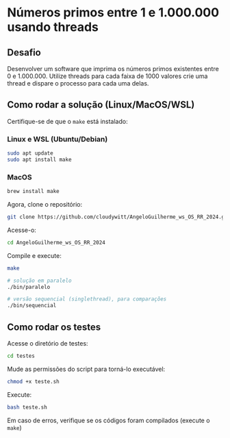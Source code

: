 # Números primos entre 1 e 1.000.000 usando threads

## Desafio
Desenvolver um software que imprima os números
primos existentes entre 0 e 1.000.000. Utilize threads para cada faixa de 1000 valores crie uma
thread e dispare o processo para cada uma delas.

## Como rodar a solução (Linux/MacOS/WSL)
Certifique-se de que o `make` está instalado:

### Linux e WSL (Ubuntu/Debian)
``` bash
sudo apt update
sudo apt install make
```

### MacOS
``` zsh
brew install make
```

Agora, clone o repositório:
``` bash
git clone https://github.com/cloudywitt/AngeloGuilherme_ws_OS_RR_2024.git
```

Acesse-o:
``` bash
cd AngeloGuilherme_ws_OS_RR_2024
```

Compile e execute:
``` bash
make

# solução em paralelo
./bin/paralelo

# versão sequencial (singlethread), para comparações
./bin/sequencial
```

## Como rodar os testes
Acesse o diretório de testes:
``` bash
cd testes
```

Mude as permissões do script para torná-lo executável:
``` bash
chmod +x teste.sh
```

Execute:
``` bash
bash teste.sh
```

Em caso de erros, verifique se os códigos foram compilados (execute o `make`)
